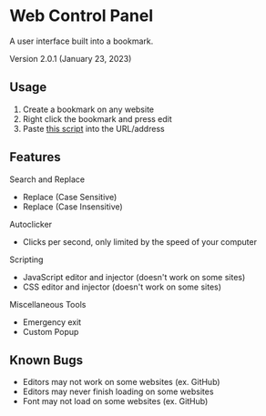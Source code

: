 # Web Control Panel
A user interface built into a bookmark.

Version 2.0.1 (January 23, 2023)

## Usage
1. Create a bookmark on any website
2. Right click the bookmark and press edit
3. Paste [this script](https://raw.githubusercontent.com/TrueSunGaming/web-control-panel/main/bookmark.js) into the URL/address

## Features

Search and Replace
* Replace (Case Sensitive)
* Replace (Case Insensitive)

Autoclicker
* Clicks per second, only limited by the speed of your computer

Scripting
* JavaScript editor and injector (doesn't work on some sites)
* CSS editor and injector (doesn't work on some sites)

Miscellaneous Tools
* Emergency exit
* Custom Popup

## Known Bugs
* Editors may not work on some websites (ex. GitHub)
* Editors may never finish loading on some websites
* Font may not load on some websites (ex. GitHub)
